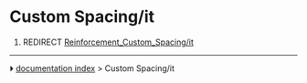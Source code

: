 # Custom Spacing/it
1.  REDIRECT [Reinforcement_Custom_Spacing/it](Reinforcement_Custom_Spacing/it.md)



---
⏵ [documentation index](../README.md) > Custom Spacing/it
